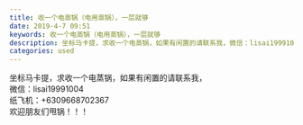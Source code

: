```yaml
---
title: 收一个电蒸锅（电用蒸锅），一层就够
date: 2019-4-7 09:51
keywords: 收一个电蒸锅（电用蒸锅），一层就够
description: 坐标马卡提，求收一个电蒸锅，如果有闲置的请联系我，微信：lisai19991004纸飞机：+6309668702367欢迎朋友们甩锅！！！
categories: used
---
```

<td class="t_f" id="postmessage_3417918">

坐标马卡提，求收一个电蒸锅，如果有闲置的请联系我，<br/>
微信：lisai19991004<br/>
纸飞机：+6309668702367<br/>
欢迎朋友们甩锅！！！</td>
